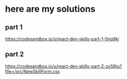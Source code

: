 # here are my solutions
## part 1
https://codesandbox.io/s/react-dev-skills-part-1-0nq9kj

## part 2
https://codesandbox.io/s/react-dev-skills-part-2-zx58tu?file=/src/NewSkillForm.css